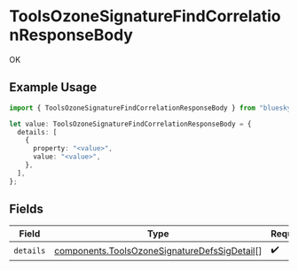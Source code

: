 # ToolsOzoneSignatureFindCorrelationResponseBody

OK

## Example Usage

```typescript
import { ToolsOzoneSignatureFindCorrelationResponseBody } from "bluesky/models/operations";

let value: ToolsOzoneSignatureFindCorrelationResponseBody = {
  details: [
    {
      property: "<value>",
      value: "<value>",
    },
  ],
};
```

## Fields

| Field                                                                                                        | Type                                                                                                         | Required                                                                                                     | Description                                                                                                  |
| ------------------------------------------------------------------------------------------------------------ | ------------------------------------------------------------------------------------------------------------ | ------------------------------------------------------------------------------------------------------------ | ------------------------------------------------------------------------------------------------------------ |
| `details`                                                                                                    | [components.ToolsOzoneSignatureDefsSigDetail](../../models/components/toolsozonesignaturedefssigdetail.md)[] | :heavy_check_mark:                                                                                           | N/A                                                                                                          |
